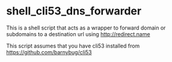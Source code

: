 # shell_cli53_dns_forwarder
This is a shell script that acts as a wrapper to forward domain or subdomains to a destination url using http://redirect.name

This script assumes that you have cli53 installed from https://github.com/barnybug/cli53
